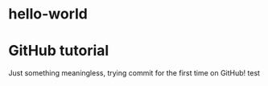 # hello-world
GitHub tutorial
==================

Just something meaningless, trying commit for the first time on GitHub!
test
